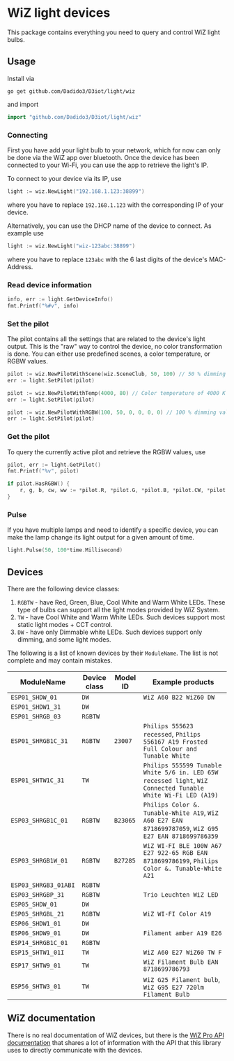 # WiZ light devices

This package contains everything you need to query and control WiZ light bulbs.

## Usage

Install via

``` shell
go get github.com/Dadido3/D3iot/light/wiz
```

and import

``` go
import "github.com/Dadido3/D3iot/light/wiz"
```

### Connecting

First you have add your light bulb to your network, which for now can only be done via the WiZ app over bluetooth.
Once the device has been connected to your Wi-Fi, you can use the app to retrieve the light's IP.

To connect to your device via its IP, use

``` go
light := wiz.NewLight("192.168.1.123:38899")
```

where you have to replace `192.168.1.123` with the corresponding IP of your device.

Alternatively, you can use the DHCP name of the device to connect. As example use

``` go
light := wiz.NewLight("wiz-123abc:38899")
```

where you have to replace `123abc` with the 6 last digits of the device's MAC-Address.

### Read device information

``` go
info, err := light.GetDeviceInfo()
fmt.Printf("%#v", info)
```

### Set the pilot

The pilot contains all the settings that are related to the device's light output.
This is the "raw" way to control the device, no color transformation is done.
You can either use predefined scenes, a color temperature, or RGBW values.

``` go
pilot := wiz.NewPilotWithScene(wiz.SceneClub, 50, 100) // 50 % dimming value, 100 % speed value.
err := light.SetPilot(pilot)
```

``` go
pilot := wiz.NewPilotWithTemp(4000, 80) // Color temperature of 4000 K value, 80 % dimming value.
err := light.SetPilot(pilot)
```

``` go
pilot := wiz.NewPilotWithRGBW(100, 50, 0, 0, 0, 0) // 100 % dimming value and the R, G, B, cold white, warm white values.
err := light.SetPilot(pilot)
```

### Get the pilot

To query the currently active pilot and retrieve the RGBW values, use

``` go
pilot, err := light.GetPilot()
fmt.Printf("%v", pilot)

if pilot.HasRGBW() {
    r, g, b, cw, ww := *pilot.R, *pilot.G, *pilot.B, *pilot.CW, *pilot.WW
}
```

### Pulse

If you have multiple lamps and need to identify a specific device, you can make the lamp change its light output for a given amount of time.

``` go
light.Pulse(50, 100*time.Millisecond)
```

## Devices

There are the following device classes:

1. `RGBTW` - have Red, Green, Blue, Cool White and Warm White LEDs. These type of bulbs can support all the light modes provided by WiZ System.
2. `TW` - have Cool White and Warm White LEDs. Such devices support most static light modes + CCT control.
3. `DW` - have only Dimmable white LEDs. Such devices support only dimming, and some light modes.

The following is a list of known devices by their `ModuleName`.
The list is not complete and may contain mistakes.

| ModuleName | Device class | Model ID | Example products |
| ---------- | ------------ | -------- | ---------------- |
| `ESP01_SHDW_01`      | `DW`    |          | `WiZ A60 B22 WiZ60 DW` |
| `ESP01_SHDW1_31`     | `DW`    |          | |
| `ESP01_SHRGB_03`     | `RGBTW` |          | |
| `ESP01_SHRGB1C_31`   | `RGBTW` | `23007`  | `Philips 555623 recessed`, `Philips 556167 A19 Frosted Full Colour and Tunable White` |
| `ESP01_SHTW1C_31`    | `TW`    |          | `Philips 555599 Tunable White 5/6 in. LED 65W recessed light`, `WiZ Connected Tunable White Wi-Fi LED (A19)` |
| `ESP03_SHRGB1C_01`   | `RGBTW` | `B23065` | `Philips Color &. Tunable-White A19`, `WiZ A60 E27 EAN 8718699787059`, `WiZ G95 E27 EAN 8718699786359` |
| `ESP03_SHRGB1W_01`   | `RGBTW` | `B27285` | `WiZ WI-FI BLE 100W A67 E27 922-65 RGB EAN 8718699786199`, `Philips Color &. Tunable-White A21` |
| `ESP03_SHRGB3_01ABI` | `RGBTW` |          | |
| `ESP03_SHRGBP_31`    | `RGBTW` |          | `Trio Leuchten WiZ LED` |
| `ESP05_SHDW_01`      | `DW`    |          | |
| `ESP05_SHRGBL_21`    | `RGBTW` |          | `WiZ WI-FI Color A19` |
| `ESP06_SHDW1_01`     | `DW`    |          | |
| `ESP06_SHDW9_01`     | `DW`    |          | `Filament amber A19 E26` |
| `ESP14_SHRGB1C_01`   | `RGBTW` |          | |
| `ESP15_SHTW1_01I`    | `TW`    |          | `WiZ A60 E27 WiZ60 TW F` |
| `ESP17_SHTW9_01`     | `TW`    |          | `WiZ Filament Bulb EAN 8718699786793` |
| `ESP56_SHTW3_01`     | `TW`    |          | `WiZ G25 Filament bulb`, `WiZ G95 E27 720lm Filament Bulb` |

## WiZ documentation

There is no real documentation of WiZ devices, but there is the [WiZ Pro API documentation](https://docs.pro.wizconnected.com) that shares a lot of information with the API that this library uses to directly communicate with the devices.
